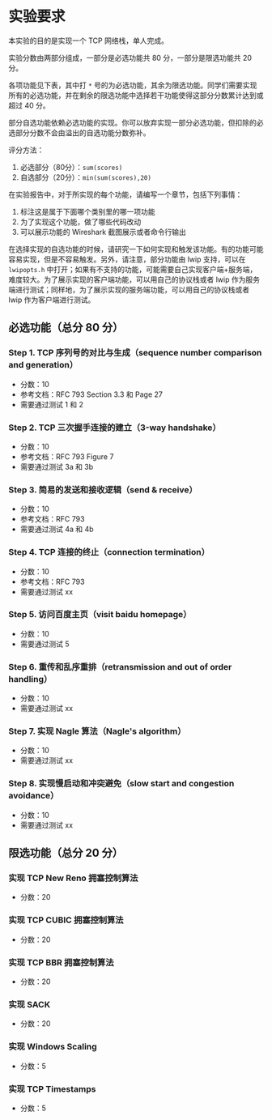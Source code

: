 # 实验要求

本实验的目的是实现一个 TCP 网络栈，单人完成。

实验分数由两部分组成，一部分是必选功能共 80 分，一部分是限选功能共 20 分。

各项功能见下表，其中打 `*` 号的为必选功能，其余为限选功能。同学们需要实现所有的必选功能，并在剩余的限选功能中选择若干功能使得这部分分数累计达到或超过 40 分。

部分自选功能依赖必选功能的实现。你可以放弃实现一部分必选功能，但扣除的必选部分分数不会由溢出的自选功能分数弥补。

评分方法：

1. 必选部分（80分）：`sum(scores)`
2. 自选部分（20分）：`min(sum(scores),20)`

在实验报告中，对于所实现的每个功能，请编写一个章节，包括下列事情：

1. 标注这是属于下面哪个类别里的哪一项功能
2. 为了实现这个功能，做了哪些代码改动
3. 可以展示功能的 Wireshark 截图展示或者命令行输出

在选择实现的自选功能的时候，请研究一下如何实现和触发该功能。有的功能可能容易实现，但是不容易触发。另外，请注意，部分功能由 lwip 支持，可以在 `lwipopts.h` 中打开；如果有不支持的功能，可能需要自己实现客户端+服务端，难度较大。为了展示实现的客户端功能，可以用自己的协议栈或者 lwip 作为服务端进行测试；同样地，为了展示实现的服务端功能，可以用自己的协议栈或者 lwip 作为客户端进行测试。

## 必选功能（总分 80 分）

### Step 1. TCP 序列号的对比与生成（sequence number comparison and generation）

- 分数：10
- 参考文档：RFC 793 Section 3.3 和 Page 27
- 需要通过测试 1 和 2

### Step 2. TCP 三次握手连接的建立（3-way handshake）

- 分数：10
- 参考文档：RFC 793 Figure 7
- 需要通过测试 3a 和 3b

### Step 3. 简易的发送和接收逻辑（send & receive）

- 分数：10
- 参考文档：RFC 793
- 需要通过测试 4a 和 4b

### Step 4. TCP 连接的终止（connection termination）

- 分数：10
- 参考文档：RFC 793
- 需要通过测试 xx

### Step 5. 访问百度主页（visit baidu homepage）

- 分数：10
- 需要通过测试 5

### Step 6. 重传和乱序重排（retransmission and out of order handling）

- 分数：10
- 需要通过测试 xx

### Step 7. 实现 Nagle 算法（Nagle's algorithm）

- 分数：10
- 需要通过测试 xx

### Step 8. 实现慢启动和冲突避免（slow start and congestion avoidance）

- 分数：10
- 需要通过测试 xx

## 限选功能（总分 20 分）

### 实现 TCP New Reno 拥塞控制算法

- 分数：20

### 实现 TCP CUBIC 拥塞控制算法

- 分数：20

### 实现 TCP BBR 拥塞控制算法

- 分数：20

### 实现 SACK

- 分数：20

### 实现 Windows Scaling

- 分数：5

### 实现 TCP Timestamps

- 分数：5
